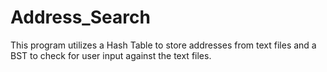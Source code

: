 # Address_Search

This program utilizes a Hash Table to store addresses from text files and a BST to check for user input against the text files.
